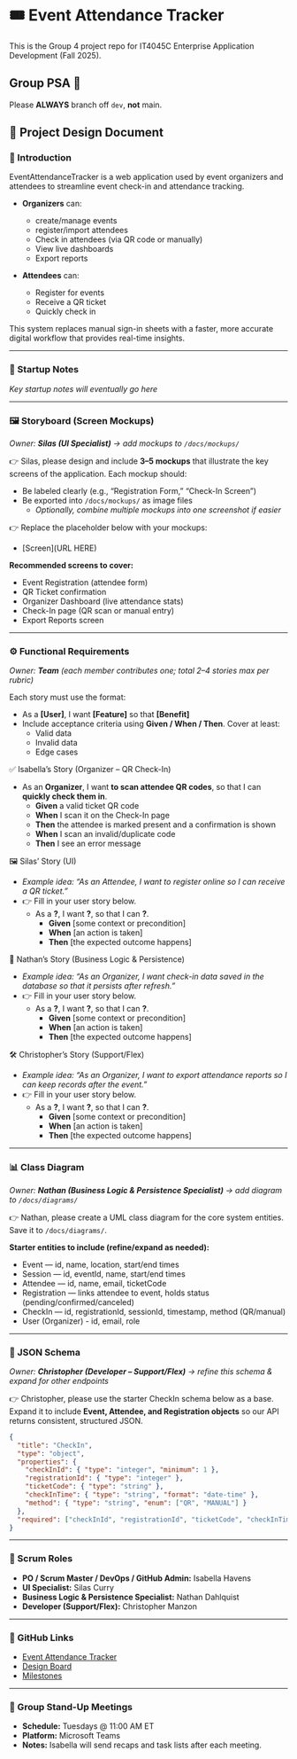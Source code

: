 # 🎟️ Event Attendance Tracker
This is the Group 4 project repo for IT4045C Enterprise Application Development (Fall 2025).

## Group PSA 🚨
Please **ALWAYS** branch off `dev`, **not** main.

## 📑 Project Design Document
### 📝 Introduction 

EventAttendanceTracker is a web application used by event organizers and attendees to streamline event check-in and attendance tracking.

- **Organizers** can: 
  - create/manage events
  - register/import attendees
  - Check in attendees (via QR code or manually)
  - View live dashboards
  - Export reports

- **Attendees** can:
  - Register for events
  - Receive a QR ticket
  - Quickly check in

This system replaces manual sign-in sheets with a faster, more accurate digital workflow that provides real-time insights.

---

### 🚀 Startup Notes
*Key startup notes will eventually go here*

---

### 🖼️ Storyboard (Screen Mockups)
*Owner: **Silas (UI Specialist)** → add mockups to `/docs/mockups/`*

👉 Silas, please design and include **3–5 mockups** that illustrate the key screens of the application. Each mockup should:
- Be labeled clearly (e.g., “Registration Form,” “Check-In Screen”)
- Be exported into `/docs/mockups/` as image files
  - *Optionally, combine multiple mockups into one screenshot if easier*

👉 Replace the placeholder below with your mockups:
 - [Screen](URL HERE)

**Recommended screens to cover:**
 - Event Registration (attendee form)
 - QR Ticket confirmation
 - Organizer Dashboard (live attendance stats)
 - Check-In page (QR scan or manual entry)
 - Export Reports screen

---

### ⚙️ Functional Requirements
*Owner: **Team** (each member contributes one; total 2–4 stories max per rubric)*

Each story must use the format:
- As a **[User]**, I want **[Feature]** so that **[Benefit]**
- Include acceptance criteria using **Given / When / Then**. Cover at least:
  - Valid data
  - Invalid data
  - Edge cases
 
✅ Isabella’s Story (Organizer – QR Check-In)
  - As an **Organizer**, I want **to scan attendee QR codes**, so that I can **quickly check them in**.
    - **Given** a valid ticket QR code
    - **When** I scan it on the Check-In page
    - **Then** the attendee is marked present and a confirmation is shown
    - **When** I scan an invalid/duplicate code
    - **Then** I see an error message

🖼️ Silas’ Story (UI)
- *Example idea: “As an Attendee, I want to register online so I can receive a QR ticket.”*
- 👉 Fill in your user story below.
  -  As a **?**, I want **?**, so that I can **?**.
      - **Given** [some context or precondition]
      - **When** [an action is taken]
      - **Then** [the expected outcome happens]

💾 Nathan’s Story (Business Logic & Persistence)
- *Example idea: “As an Organizer, I want check-in data saved in the database so that it persists after refresh.”*
- 👉 Fill in your user story below.
  -  As a **?**, I want **?**, so that I can **?**.
      - **Given** [some context or precondition]
      - **When** [an action is taken]
      - **Then** [the expected outcome happens]

🛠️ Christopher’s Story (Support/Flex)
- *Example idea: “As an Organizer, I want to export attendance reports so I can keep records after the event.”*
- 👉 Fill in your user story below.
  -  As a **?**, I want **?**, so that I can **?**.
      - **Given** [some context or precondition]
      - **When** [an action is taken]
      - **Then** [the expected outcome happens]

---

### 📊 Class Diagram
*Owner: **Nathan (Business Logic & Persistence Specialist)** → add diagram to `/docs/diagrams/`*  

👉 Nathan, please create a UML class diagram for the core system entities. Save it to `/docs/diagrams/`.

**Starter entities to include (refine/expand as needed):**
- Event — id, name, location, start/end times
- Session — id, eventId, name, start/end times
- Attendee — id, name, email, ticketCode
- Registration — links attendee to event, holds status (pending/confirmed/canceled)
- CheckIn — id, registrationId, sessionId, timestamp, method (QR/manual)
- User (Organizer) - id, email, role

---

### 🧾 JSON Schema
*Owner: **Christopher (Developer – Support/Flex)** → refine this schema & expand for other endpoints*

👉 Christopher, please use the starter CheckIn schema below as a base. Expand it to include **Event, Attendee, and Registration objects** so our API returns consistent, structured JSON. 

```json
{
  "title": "CheckIn",
  "type": "object",
  "properties": {
    "checkInId": { "type": "integer", "minimum": 1 },
    "registrationId": { "type": "integer" },
    "ticketCode": { "type": "string" },
    "checkInTime": { "type": "string", "format": "date-time" },
    "method": { "type": "string", "enum": ["QR", "MANUAL"] }
  },
  "required": ["checkInId", "registrationId", "ticketCode", "checkInTime", "method"]
}
```

---

### 👥 Scrum Roles
- **PO / Scrum Master / DevOps / GitHub Admin:** Isabella Havens
- **UI Specialist:** Silas Curry
- **Business Logic & Persistence Specialist:** Nathan Dahlquist 
- **Developer (Support/Flex):** Christopher Manzon

---

### 🔗 GitHub Links
- [Event Attendance Tracker](https://github.com/havensir/EventAttendanceTracker) 
- [Design Board](https://github.com/users/havensir/projects/2)
- [Milestones](https://github.com/havensir/EventAttendanceTracker/milestones)

---

### 📅 Group Stand-Up Meetings
- **Schedule:** Tuesdays @ 11:00 AM ET
- **Platform:** Microsoft Teams
- **Notes:** Isabella will send recaps and task lists after each meeting.